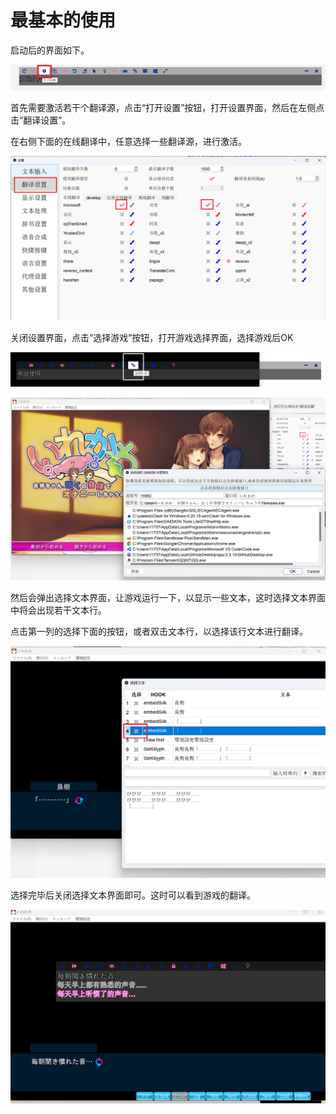 
# 最基本的使用
 
启动后的界面如下。

![img](pics/opensetting.png) 

首先需要激活若干个翻译源，点击“打开设置”按钮，打开设置界面，然后在左侧点击“翻译设置”。


在右侧下面的在线翻译中，任意选择一些翻译源，进行激活。

![img](pics/transsetting.png)


关闭设置界面，点击“选择游戏”按钮，打开游戏选择界面，选择游戏后OK

![img](pics/attach.png) 

![img](pics/selectgame.png) 

然后会弹出选择文本界面，让游戏运行一下，以显示一些文本，这时选择文本界面中将会出现若干文本行。

点击第一列的选择下面的按钮，或者双击文本行，以选择该行文本进行翻译。

![img](pics/selecttext.png) 

选择完毕后关闭选择文本界面即可。这时可以看到游戏的翻译。

![img](pics/showtrans.png)